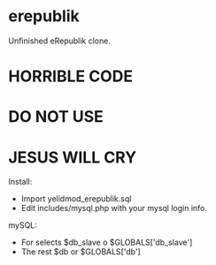 erepublik
=========

Unfinished eRepublik clone.

HORRIBLE CODE
=========

DO NOT USE
=========

JESUS WILL CRY
=========


Install:
* Import yelidmod_erepublik.sql
* Edit includes/mysql.php with your mysql login info.


mySQL:
* For selects  $db_slave o $GLOBALS['db_slave']
* The rest $db or $GLOBALS['db']
